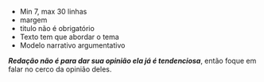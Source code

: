 
- Min 7, max 30 linhas 
- margem 
- titulo não é obrigatório 
- Texto tem que abordar o tema
- Modelo narrativo argumentativo 

***Redação não é para dar sua opinião ela já é tendenciosa***, então foque em falar no cerco da opinião deles. 